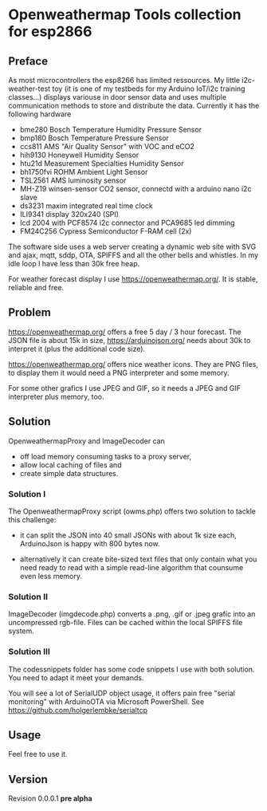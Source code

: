 # Openweathermap Tools collection for esp2866

## Preface

As most microcontrollers the esp8266 has limited ressources. My little i2c-weather-test toy (it is one of my testbeds for my Arduino IoT/i2c training classes...) displays variouse in door sensor data and uses multiple communication methods to store and distribute the data. Currently it has the following hardware

- bme280 Bosch Temperature Humidity Pressure Sensor
- bmp180 Bosch Temperature Pressure Sensor
- ccs811 AMS "Air Quality Sensor" with VOC and eCO2
- hih9130 Honeywell Humidity Sensor
- htu21d Measurement Specialties Humidity Sensor 
- bh1750fvi ROHM Ambient Light Sensor 
- TSL2561 AMS luminosity sensor 
- MH-Z19 winsen-sensor CO2 sensor, connectd with a arduino nano i2c slave
- ds3231 maxim integrated real time clock
- ILI9341 display 320x240 (SPI)
- lcd 2004 with PCF8574 i2c connector and PCA9685 led dimming
- FM24C256 Cypress Semiconductor F-RAM cell (2x)

The software side uses a web server creating a dynamic web site with SVG and ajax, mqtt, sddp, OTA, SPIFFS and all the other bells and whistles. In my idle loop I have less than 30k free heap. 

For weather forecast display I use https://openweathermap.org/. It is stable, reliable and free.

## Problem

https://openweathermap.org/ offers a free 5 day / 3 hour forecast. The JSON file is about 15k in size, https://arduinojson.org/ needs about 30k to interpret it (plus the additional code size).

https://openweathermap.org/ offers nice weather icons. They are PNG files, to display them it would need a PNG interpreter and some memory. 

For some other grafics I use JPEG and GIF, so it needs a JPEG and GIF interpreter plus memory, too.

## Solution

OpenweathermapProxy and ImageDecoder can 

- off load memory consuming tasks to a proxy server,
- allow local caching of files and
- create simple data structures.

### Solution I

The OpenweathermapProxy script (owms.php) offers two solution to tackle this challenge:

- it can split the JSON into 40 small JSONs with about 1k size each, ArduinoJson is happy with 800 bytes now.

- alternatively it can create bite-sized text files that only contain what you need ready to read with a simple read-line algorithm that counsume even less memory.

### Solution II

ImageDecoder (imgdecode.php) converts a .png, .gif or .jpeg grafic into an uncompressed rgb-file. Files can be cached within the local SPIFFS file system.

### Solution III

The codessnippets folder has some code snippets I use with both solution. You need to adapt it meet your demands.

You will see a lot of SerialUDP object usage, it offers pain free "serial monitoring" with ArduinoOTA via Microsoft PowerShell. See https://github.com/holgerlembke/serialtcp


## Usage

Feel free to use it. 

## Version

Revision 0.0.0.1 **pre alpha**















